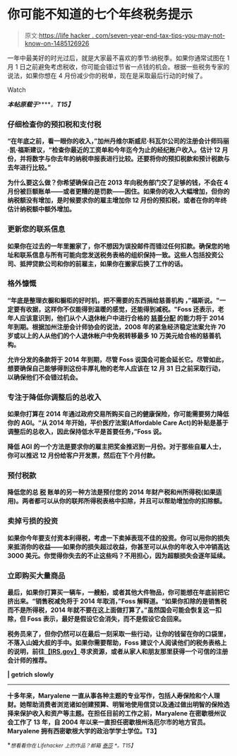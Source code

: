 # 你可能不知道的七个年终税务提示

> 原文:[https://life hacker . com/seven-year-end-tax-tips-you-may-not-know-on-1485126926](https://lifehacker.com/seven-year-end-tax-tips-you-might-not-know-about-1485126926)

一年中最美好的时光过后，就是大家最不喜欢的季节:纳税季。如果你通常试图在 1 月 1 日之前避免考虑税收，你可能会错过节省一点钱的机会。根据一些税务专家的说法，如果你想在 4 月份减少你的税单，现在是采取最后行动的时候了。

Watch

***本帖原载于***[](http://www.getrichslowly.org/blog/2013/12/13/7-year-end-tax-tips-to-keep-uncle-sam-out-of-your-wallet/?WT.qs_osrc=HAC)*****。**T15】***

### ****仔细检查你的预扣税和支付税****

**“在年底之前，看一眼你的收入，”加州丹维尔斯威尼·科瓦尔公司的注册会计师玛丽·凯·福斯建议，“检查你最近的工资单和今年迄今为止的经纪账户收入。估计 12 月份，并将数字与你去年的纳税申报表进行比较。还要将你的预扣税款和预计税款与去年进行比较。”**

**为什么要这么做？你希望确保自己在 2013 年向税务部门交了足够的钱，不会在 4 月份被巨额账单——或者更糟的是罚款——困住。如果你的收入大幅增加，但你的纳税额没有增加，是时候要求你的雇主增加你 12 月份的预扣税，或者在你的年终估计纳税额中额外增加。**

### ****更新您的联系信息****

**如果你在过去的一年里搬家了，你不想因为误投邮件而错过任何扣款。确保您的地址和联系信息与所有可能向您发送税务表格的组织保持一致。这些人包括投资公司、抵押贷款公司和你的前雇主，如果你在搬家后换了工作的话。**

### ****格外慷慨****

**“年底是整理衣橱和橱柜的好时机，把不需要的东西捐给慈善机构 ，”福斯说。"一定要有收据，这样你不仅能得到温暖的感觉，还能得到减税。"Foss 还表示，老年人应该意识到，他们从个人退休帐户中进行合格的 [慈善分配](https://lifehacker.com/know-how-your-charitable-donations-will-be-spent-before-5871751) 的能力将于 2014 年到期。根据加州注册会计师协会的说法，2008 年的紧急经济稳定法案允许 70 岁或以上的人从他们的个人退休帐户中免税转移最多 10 万美元给合格的慈善机构。**

**允许分发的条款将于 2014 年到期，尽管 Foss 说国会可能会延长它。尽管如此，想要确保自己能够得到这份丰厚礼物的老年人应该在 12 月 31 日之前采取行动，以确保他们不会错过机会。**

### ****专注于降低你调整后的总收入****

**如果你打算在 2014 年通过政府交易所购买自己的健康保险，你可能需要努力降低你的 AGI。“从 2014 年开始，平价医疗法案(Affordable Care Act)的补贴是基于调整后的总收入，因此保持低水平是首要任务，”Foss 说。**

**降低 AGI 的一个方法是要求你的雇主把奖金推迟到一月份。对于那些自雇人士，你可以推迟 12 月份给客户开发票，然后在下个月付款。**

### ****预付税款****

**降低您的总 [税](https://lifehacker.com/five-best-tax-preparation-tools-5880113) 账单的另一种方法是预付您的 2014 年财产税和州所得税(如果适用)。两者都可以从你的联邦所得税表格中扣除，并且可以帮助增加你的扣除额。**

### ****卖掉亏损的投资****

**如果你今年要支付资本利得税，考虑一下卖掉表现不佳的投资。你可以用你的损失来抵消你的收益——如果你的损失超过收益，你甚至可以从你的年收入中冲销高达 3000 美元。你觉得你失去的不止这些吗？不用担心，因为超额损失会逐年延续。**

### ****立即购买大量商品****

**最后，如果你打算买一辆车，一艘船，或者其他大件物品，你可能想在年底前把它挤出来。“销售税减免将于 2014 年取消，”Foss 解释道。“如果你扣除的是销售税而不是所得税，2014 年就不要在这上面做打算了。”虽然国会可能会恢复这一扣除，但 Foss 表示，最好是假设它会消失，而不是假设它会回来。**

**税务员来了，但你仍然可以在最后一刻采取一些行动，让你的钱留在你的口袋里，不落入山姆大叔的手中。如果你需要帮助，Foss 建议个人阅读他们的税务表格上的说明，前往[【IRS.gov】](http://www.irs.gov/)寻求资源，或者从家人和朋友那里获得一个可信的注册会计师的推荐。**

**| getrich slowly**

* * *

**十多年来，Maryalene 一直从事各种主题的专业写作，包括人寿保险和个人理财。她帮助消费者浏览诸如创建预算、明智地使用信贷以及通过做出明智的保险选择来保护收入和资产等主题。在担任目前的工作之前，Maryalene 在密歇根州议会工作了 13 年，自 2004 年以来一直担任密歇根州洛厄尔市的地方官员。Maryalene 拥有西密歇根大学的政治学学士学位。T3】**

**<small>*想看看你在 Lifehacker 上的作品？邮箱*</small> [<small>*泰莎*</small>](https://mail.google.com/mail/?view=cm&fs=1&tf=1&to=tessa@lifehacker.com) <small>*。*T15】</small>**